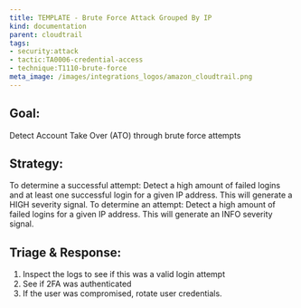 ```yaml
---
title: TEMPLATE - Brute Force Attack Grouped By IP
kind: documentation
parent: cloudtrail
tags:
- security:attack
- tactic:TA0006-credential-access
- technique:T1110-brute-force
meta_image: /images/integrations_logos/amazon_cloudtrail.png
---
```

## **Goal:**
Detect Account Take Over (ATO) through brute force attempts

## **Strategy:**
To determine a successful attempt: Detect a high amount of failed logins and at least one successful login for a given IP address. This will generate a HIGH severity signal.
To determine an attempt: Detect a high amount of failed logins for a given IP address. This will generate an INFO severity signal.

## **Triage & Response:**
1. Inspect the logs to see if this was a valid login attempt
2. See if 2FA was authenticated
3. If the user was compromised, rotate user credentials.
